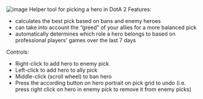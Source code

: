 ![image](https://github.com/user-attachments/assets/aaa75383-d288-4616-ba03-b3866b29151e)
Helper tool for picking a hero in DotA 2
Features:
* calculates the best pick based on bans and enemy heroes
* can take into account the “greed” of your allies for a more balanced pick
* automatically determines which role a hero belongs to based on professional players' games over the last 7 days

Controls:
* Right-click to add hero to enemy pick
* Left-click to add hero to ally pick
* Middle-click (scroll wheel) to ban hero
* Press the according button on hero portrait on pick grid to undo (i.e. press right click on hero in enemy pick to remove it from enemy picks)
